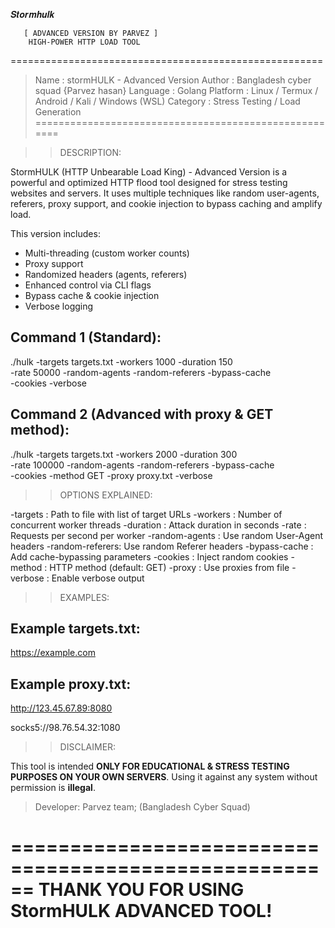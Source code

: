                                                                               
                                                                              
                                                                                                    
                                                                              

𝑺𝒕𝒐𝒓𝒎𝒉𝒖𝒍𝒌

       [ ADVANCED VERSION BY PARVEZ ]
        HIGH-POWER HTTP LOAD TOOL

======================================================
> Name       : stormHULK - Advanced Version
> Author     : Bangladesh cyber squad {Parvez hasan}
> Language   : Golang
> Platform   : Linux / Termux / Android / Kali / Windows (WSL)
> Category   : Stress Testing / Load Generation
======================================================

>> DESCRIPTION:

StormHULK (HTTP Unbearable Load King) - Advanced Version is a powerful and optimized HTTP flood tool designed for stress testing websites and servers. It uses multiple techniques like random user-agents, referers, proxy support, and cookie injection to bypass caching and amplify load.

This version includes:
- Multi-threading (custom worker counts)
- Proxy support
- Randomized headers (agents, referers)
- Enhanced control via CLI flags
- Bypass cache & cookie injection
- Verbose logging



Command 1 (Standard):
---------------------
./hulk -targets targets.txt -workers 1000 -duration 150 \
-rate 50000 -random-agents -random-referers -bypass-cache \
-cookies -verbose

Command 2 (Advanced with proxy & GET method):
---------------------------------------------
./hulk -targets targets.txt -workers 2000 -duration 300 \
-rate 100000 -random-agents -random-referers -bypass-cache \
-cookies -method GET -proxy proxy.txt -verbose

>> OPTIONS EXPLAINED:

-targets        : Path to file with list of target URLs
-workers        : Number of concurrent worker threads
-duration       : Attack duration in seconds
-rate           : Requests per second per worker
-random-agents  : Use random User-Agent headers
-random-referers: Use random Referer headers
-bypass-cache   : Add cache-bypassing parameters
-cookies        : Inject random cookies
-method         : HTTP method (default: GET)
-proxy          : Use proxies from file
-verbose        : Enable verbose output

>> EXAMPLES:

Example targets.txt:
---------------------
https://example.com


Example proxy.txt:
---------------------
http://123.45.67.89:8080

socks5://98.76.54.32:1080

>> DISCLAIMER:

This tool is intended **ONLY FOR EDUCATIONAL & STRESS TESTING PURPOSES ON YOUR OWN SERVERS**.
Using it against any system without permission is **illegal**.

> Developer: Parvez
> team; (Bangladesh Cyber Squad)

======================================================
      THANK YOU FOR USING StormHULK ADVANCED TOOL!
======================================================

